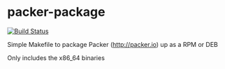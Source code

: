 packer-package
==========

[![Build Status](https://travis-ci.org/mmckeen/packer-package.png)](https://travis-ci.org/mmckeen/packer-package)

Simple Makefile to package Packer (http://packer.io) up as a RPM or DEB

Only includes the x86_64 binaries

